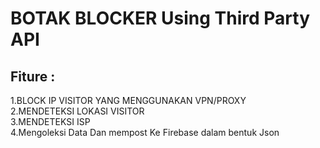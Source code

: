 <h1>BOTAK BLOCKER Using Third Party API</h1>
<h2>Fiture :</h2>
1.BLOCK IP VISITOR YANG MENGGUNAKAN VPN/PROXY<br>
2.MENDETEKSI LOKASI VISITOR<br>
3.MENDETEKSI ISP<br>
4.Mengoleksi Data Dan mempost Ke Firebase dalam bentuk Json<br>

